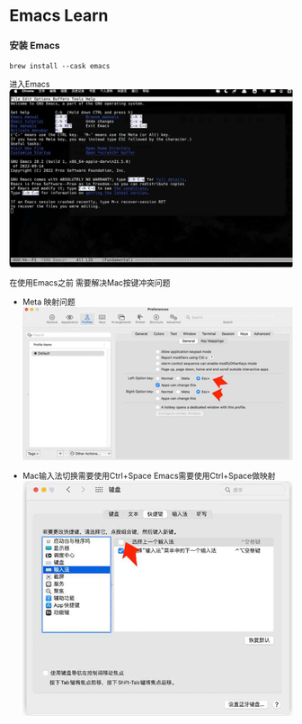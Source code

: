 # Emacs Learn

### 安装 Emacs
`brew install --cask emacs`

进入Emacs
![Emacs 初始化界面](./pics/1.jpg)

在使用Emacs之前 需要解决Mac按键冲突问题

- Meta 映射问题 
![Emacs Meta按键映射修改按键](./pics/2.jpg)

- Mac输入法切换需要使用Ctrl+Space Emacs需要使用Ctrl+Space做映射 
![Emacs Ctrl+Space按键映射修改按键 只需要取消勾选选项](./pics/3.jpg)

